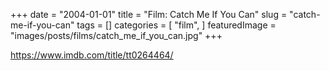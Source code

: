 +++
date = "2004-01-01"
title = "Film: Catch Me If You Can"
slug = "catch-me-if-you-can"
tags = []
categories = [
    "film",
]
featuredImage = "images/posts/films/catch_me_if_you_can.jpg"
+++

https://www.imdb.com/title/tt0264464/
